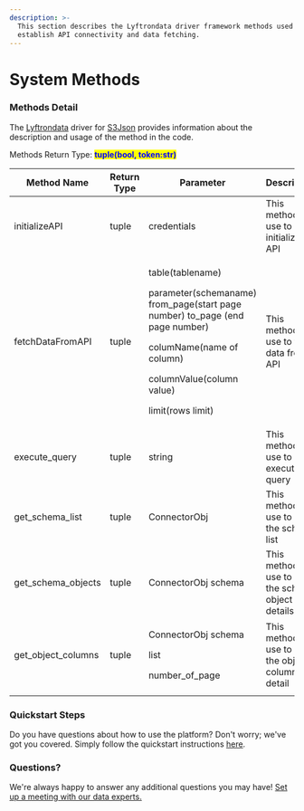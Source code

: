 ```yaml
---
description: >-
  This section describes the Lyftrondata driver framework methods used to
  establish API connectivity and data fetching.
---
```


# System Methods

### Methods Detail

The [Lyftrondata](https://www.lyftrondata.com/) driver for [S3Json](https://www.lyftrondata.com/integration/technology-analytics/amazon-s3/) provides information about the description and usage of the method in the code.

Methods Return Type: <mark style="color:blue;">**tuple(bool, token:str)**</mark>

| Method Name          | Return Type | Parameter                                                                                                                                                                                          | Description                                         |
| -------------------- | ----------- | -------------------------------------------------------------------------------------------------------------------------------------------------------------------------------------------------- | --------------------------------------------------- |
| initializeAPI        | tuple       | credentials                                                                                                                                                                                        | This method is use to initialize the API            |
| fetchDataFromAPI     | tuple       | <p>table(tablename)</p><p>parameter(schemaname) from_page(start page number) to_page (end page number)</p><p>columName(name of column)</p><p>columnValue(column value)</p><p>limit(rows limit)</p> | This method is use to fetch data from API           |
| execute\_query       | tuple       | string                                                                                                                                                                                             | This method is use to execute query                 |
| get\_schema\_list    | tuple       | ConnectorObj                                                                                                                                                                                       | This method is use to get the schema list           |
| get\_schema\_objects | tuple       | ConnectorObj schema                                                                                                                                                                                | This method is use to get the schema object details |
| get\_object\_columns | tuple       | <p>ConnectorObj schema</p><p>list</p><p>number_of_page</p>                                                                                                                                         | This method is use to get the object columns detail |
|                      |             |                                                                                                                                                                                                    |                                                     |

### Quickstart Steps

Do you have questions about how to use the platform? Don't worry; we've got you covered. Simply follow the quickstart instructions [here](../).

### Questions? <a href="#questions" id="questions"></a>

We're always happy to answer any additional questions you may have! [Set up a meeting with our data experts.](https://www.lyftrondata.com/book-a-meeting/)
